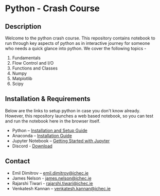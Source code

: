 
# Python - Crash Course

## Description
Welcome to the python crash course. This repository contains notebook to run through key aspects of python as in interactive journey for someone who needs a quick glance into python. We cover the following topics -

1. Fundamentals
2. Flow Control and I/O
3. Functions and Classes
4. Numpy
5. Matplotlib
6. Scipy


## Installation & Requirements
Below are the links to setup python in case you don't know already. However, this repository launches a web based notebook, so you can test and run the notebook here in the browser itself.

- Python – [Installation and Setup Guide](https://realpython.com/installing-python/)
- Anaconda – [Installation Guide]( https://docs.anaconda.com/anaconda/install/)
- Jupyter Notebook – [Getting Started with Jupyter](https://jupyter.org/install.html)
- Discord - [Download](https://discord.com/download)


## Contact
- Emil Dimitrov – <emil.dimitrov@ichec.ie>
- James Nelson - <james.nelson@ichec.ie>
- Rajarshi Tiwari - <rajarshi.tiwari@ichec.ie>
- Venkatesh Kannan – <venkatesh.kannan@ichec.ie>
